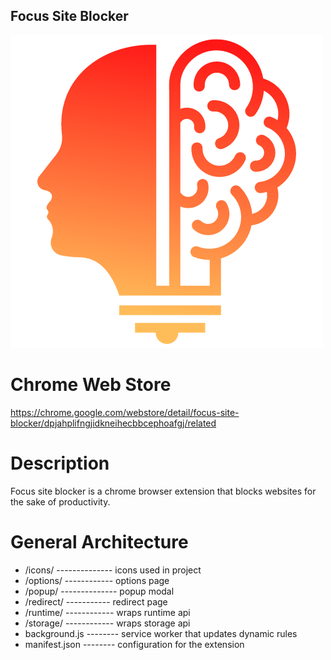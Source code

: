 ## Focus Site Blocker

![focus extension logo](icons/logo.png)

# Chrome Web Store

https://chrome.google.com/webstore/detail/focus-site-blocker/dpjahplifngjidkneihecbbcephoafgj/related

# Description

Focus site blocker is a chrome browser extension that blocks websites for the sake of productivity.

# General Architecture

- /icons/ -------------- icons used in project
- /options/ ------------ options page
- /popup/ -------------- popup modal
- /redirect/ ----------- redirect page
- /runtime/ ------------ wraps runtime api
- /storage/ ------------ wraps storage api
- background.js -------- service worker that updates dynamic rules
- manifest.json -------- configuration for the extension

